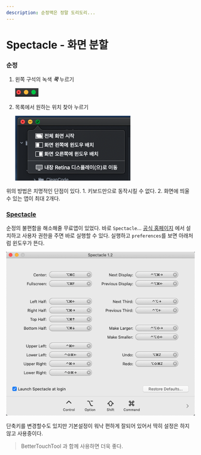 ```yaml
---
description: 순정맥은 정말 도리도리...
---
```


# Spectacle - 화면 분할

### 순정

1. 왼쪽 구석의 녹색 _**꾹**_ 누르기

   ![first](../../.gitbook/assets/corner.png)

2. 목록에서 원하는 위치 찾아 누르기

   ![second](../../.gitbook/assets/push.png)

위의 방법은 치명적인 단점이 있다. 1. 키보드만으로 동작시킬 수 없다. 2. 화면에 띄울 수 있는 앱이 최대 2개다.

### [Spectacle](https://spectacleapp.com)

순정의 불편함을 해소해줄 무료앱이 있었다. 바로 `Spectacle`... [공식 홈페이지](https://github.com/hysimok) 에서 설치하고 사용자 권한을 주면 바로 실행할 수 있다. 실행하고 `preferences`를 보면 아래처럼 윈도우가 뜬다. 

![&#xCE5C;&#xC808;&#xD558;&#xAC8C; &#xD0A4;&#xC758; &#xBAA8;&#xC591;&#xAE4C;&#xC9C0; &#xB098;&#xC640;&#xC788;&#xB2E4;!](../../.gitbook/assets/spectacle.png)

 단축키를 변경할수도 있지만 기본설정이 워낙 편하게 잘되어 있어서 딱히 설정은 하지 않고 사용중이다.

> BetterTouchTool 과 함께 사용하면 더욱 좋다.

